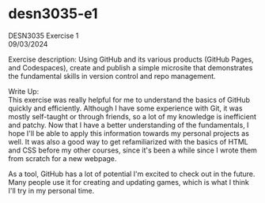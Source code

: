 # desn3035-e1
DESN3035 Exercise 1  
09/03/2024  
  
Exercise description: Using GitHub and its various products (GitHub Pages, and Codespaces), create and publish a simple microsite that demonstrates the fundamental skills in version control and repo management.  
  
  Write Up:  
  This exercise was really helpful for me to understand the basics of GitHub quickly and efficiently. Although I have some experience with Git, it was mostly self-taught or through friends, so a lot of my knowledge is inefficient and patchy. Now that I have a better understanding of the fundamentals, I hope I'll be able to apply this information towards my personal projects as well. It was also a good way to get refamiliarized with the basics of HTML and CSS before my other courses, since it's been a while since I wrote them from scratch for a new webpage.  

  As a tool, GitHub has a lot of potential I'm excited to check out in the future. Many people use it for creating and updating games, which is what I think I'll try in my personal time.
